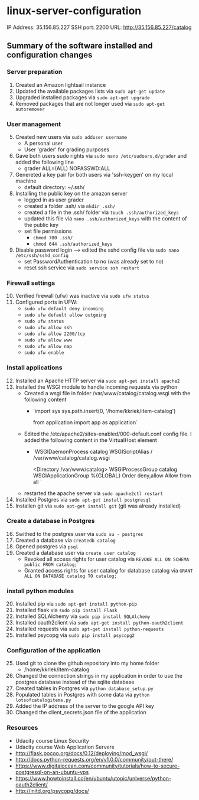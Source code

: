 # linux-server-configuration

IP Address: 35.156.85.227
SSH port: 2200
URL: http://35.156.85.227/catalog


## Summary of the software installed and configuration changes

### Server preparation
1. Created an Amazon lightsail instance
2. Updated the available packages lists via `sudo apt-get update`
3. Upgraded installed packages via `sudo apt-get upgrade`
4. Removed packages that are not longer used via `sudo apt-get autoremover`

### User management
5. Created new users via `sudo adduser username`
    - A personal user
    - User 'grader' for grading purposes
6. Gave both users sudo rights via `sudo nano /etc/sudoers.d/grader` and added the following line
    - grader ALL=(ALL) NOPASSWD:ALL
7. Genereted a key pair for both users via 'ssh-keygen' on my local machine
    - default directory: ~/.ssh/
8. Installing the public key on the amazon server
    - logged in as user grader
    - created a folder .ssh/ via `mkdir .ssh/`
    - created a file in the .ssh/ folder via `touch .ssh/authorized_keys`
    - updated this file via `nano .ssh/authorized_keys` with the content of the public key
    - set file permissions
        - `chmod 700 .ssh/`
        - `chmod 644 .ssh/authorized_keys`
9. Disable password login —> edited the sshd config file via `sudo nano /etc/ssh/sshd_config`
    - set PasswordAuthentication to no (was already set to no)
    - reset ssh service via `sudo service ssh restart`

### Firewall settings
10. Verified firewall (ufw) was inactive via `sudo ufw status`
11. Configured ports in UFW:
    - `sudo ufw default deny incoming`
    - `sudo ufw default allow outgoing`
    - `sudo ufw status`
    - `sudo ufw allow ssh`
    - `sudo ufw allow 2200/tcp`
    - `sudo ufw allow www`
    - `sudo ufw allow nap`
    - `sudo ufw enable`

### Install applications
12. Installed an Apache HTTP server via `sudo apt-get install apache2`
13. Installed the WSGI module to handle incoming requests via python
    - Created a wsgi file in folder /var/www/catalog/catalog.wsgi with the following content
        -   `import sys
            sys.path.insert(0, '/home/kkriek/item-catalog')

            from application import app as application`
    - Edited the /etc/apache2/sites-enabled/000-default.conf config file. I added the following content in the VirtualHost element
        -   `WSGIDaemonProcess catalog
            WSGIScriptAlias / /var/www/catalog/catalog.wsgi

            <Directory /var/www/catalog>
               WSGIProcessGroup catalog
               WSGIApplicationGroup %{GLOBAL}
               Order deny,allow
               Allow from all
            </Directory>`
    - restarted the apache server via `sudo apache2ctl restart`
14. Installed Postgres via `sudo apt-get install postgresql`
15. Installen git via `sudo apt-get install git` (git was already installed)

### Create a database in Postgres
16. Swithed to the postgres user via `sudo su - postgres`
17. Created a database via `createdb catalog`
18. Opened postgres via `psql`
19. Created a database user via `create user catalog`
    - Revoked all access rights for user catalog via `REVOKE ALL ON SCHEMA public FROM catalog;`
    - Granted access rights for user catalog for database catalog via `GRANT ALL ON DATABASE catalog TO catalog;`

### install python modules
20. Installed pip via `sudo apt-get install python-pip`
21. Installed flask via `sudo pip install Flask`
22. Installed SQLAlchemy via `sudo pip install SQLAlchemy`
23. Installed oauth2client via `sudo apt-get install python-oauth2client`
24. Installed requests via `sudo apt-get install python-requests`
25. Installed psycopg via `sudo pip install psycopg2`

### Configuration of the application
25. Used git to clone the github repository into my home folder
    -  /home/kkriek/item-catalog
26. Changed the connection strings in my application in order to use the postgres database
    instead of the sqlite database
27. Created tables in Postgres via `python database_setup.py`
28. Populated tables in Postgres with some data via `python lotsofcatalogitems.py`
29. Added the IP address of the server to the google API key
30. Changed the client_secrets.json file of the application


### Resources
- Udacity course Linux Security
- Udacity course Web Application Servers
- http://flask.pocoo.org/docs/0.12/deploying/mod_wsgi/
- http://docs.python-requests.org/en/v1.0.0/community/out-there/
- https://www.digitalocean.com/community/tutorials/how-to-secure-postgresql-on-an-ubuntu-vps
- https://www.howtoinstall.co/en/ubuntu/utopic/universe/python-oauth2client/
- http://initd.org/psycopg/docs/

